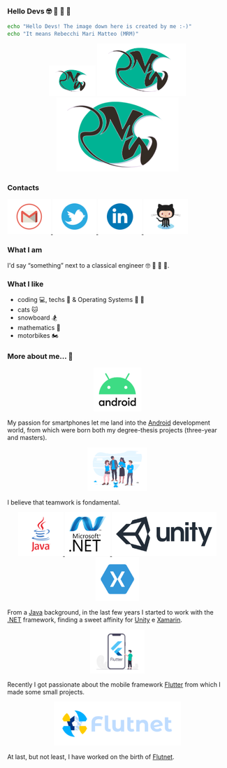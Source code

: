 ### Hello Devs :nerd_face: :rocket: :blue_heart: :notebook:

```sh
echo "Hello Devs! The image down here is created by me :-)"
echo "It means Rebecchi Mari Matteo (MRM)"
```

<p align="center">
<img src="assets/mrm_logo.png" height="50" style="background-color:white; padding:10px; padding-right:15px;padding-left:15px;">
<img src="assets/mrm_logo.png" height="100" style="background-color:white; padding:10px; padding-right:25px;padding-left:25px;">
<img src="assets/mrm_logo.png" height="150" style="background-color:white; padding:10px; padding-right:25px;padding-left:25px;">
</p>

### Contacts

<p align="left">
<a href="mailto:matteo.rebecchimari@gmail.com">
<img src="assets/mail.png" height="60" style="background-color:white; padding:10px; padding-right:20px; padding-left:20px;">
</a>

<a href="https://twitter.com/FlutterMatteR">
<img src="assets/twitter.png" height="60" style="background-color:white; padding:10px; padding-right:20px; padding-left:20px;">
</a>

<a href="https://it.linkedin.com/in/matteo-rebecchi-mari-18349812b">
<img src="assets/linkedin.png" height="60" style="background-color:white; padding:10px; padding-right:20px; padding-left:20px;">
</a>

<a href="https://github.com/MatteoRebecchiMari">
<img src="assets/github.png" height="60"  style="background-color:white; padding:10px; padding-right:15px; padding-left:15px;">
</a>
</p>

### What I am 

I'd say “something” next to a classical engineer :nerd_face: :rocket: :blue_heart: :notebook:.

### What I like

- coding :computer:, techs :calling: & Operating Systems  :penguin: :apple: 
- cats :cat:
- snowboard :snowboarder:
- mathematics :notebook:
- motorbikes :motorcycle:

### More about me... :footprints:

<p align="center">
<a href="https://developer.android.com/">
<img src="assets/android.png" height="100" style="background-color:white; padding:0px;">
</a>
</p>

My passion for smartphones let me land into the [Android] development world, from which were born both my degree-thesis projects (three-year and masters). 

<p align="center">
<img src="assets/undraw_team_spirit_hrr4.png" height="100" style="background-color:white; padding:0px;">
</p>

I believe that teamwork is fondamental. 

<p align="center">
<a href="https://www.java.com/en/">
<img src="assets/java.png" height="80" style="background-color:white; padding:10px; padding-left:30px; padding-right:30px;">
</a>

<a href="https://docs.microsoft.com/en-US/dotnet/">
<img src="assets/dotnet.png" height="80" style="background-color:white; padding:10px; padding-left:10px; padding-right:10px;">
</a>

<a href="https://unity.com/">
<img src="assets/unity.png" height="80" style="background-color:white; padding:10px;">
</a>

<a href="https://dotnet.microsoft.com/apps/xamarin">
<img src="assets/xamarin.png" height="80" style="background-color:white; padding:10px;">
</a>

</p>

From a [Java] background, in the last few years I started to work with the [.NET] framework, finding a sweet affinity for [Unity] e [Xamarin]. 

<p align="center">
<a href="https://flutter.dev/">
<img src="assets/flutter.png" height="100" style="background-color:white; padding:0px;">
</a>
</p>

Recently I got passionate about the mobile framework [Flutter] from which I made some small projects. 

<p align="center">
<a href="https://www.flutnet.com">
<img src="assets/flutnet.png" height="60" style="background-color:white; padding:20px;">
</a>
</p>

At last, but not least, I have worked on the birth of [Flutnet].


<!--  Link Defintions -->
[Flutnet]: www.flutnet.com
[Flutter]: https://flutter.dev/
[.NET]: https://docs.microsoft.com/en-US/dotnet/
[Xamarin]: https://dotnet.microsoft.com/apps/xamarin
[Unity]: https://unity.com/
[Java]: https://www.java.com/en/
[Android]: https://developer.android.com/


<!--
**MatteoRebecchiMari/MatteoRebecchiMari** is a ✨ _special_ ✨ repository because its `README.md` (this file) appears on your GitHub profile.

Here are some ideas to get you started:

- 🔭 I’m currently working on ...
- 🌱 I’m currently learning ...
- 👯 I’m looking to collaborate on ...
- 🤔 I’m looking for help with ...
- 💬 Ask me about ...
- 📫 How to reach me: ...
- 😄 Pronouns: ...
- ⚡ Fun fact: ...
-->
